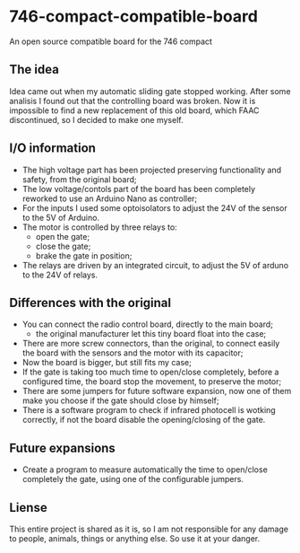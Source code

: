 # 746-compact-compatible-board
 An open source compatible board for the 746 compact

## The idea
 Idea came out when my automatic sliding gate stopped working.
 After some analisis I found out that the controlling board was broken.
 Now it is impossible to find a new replacement of this old board, which FAAC discontinued, so I decided to make one myself.
 
## I/O information
 - The high voltage part has been projected preserving functionality and safety, from the original board;
 - The low voltage/contols part of the board has been completely reworked to use an Arduino Nano as controller;
 - For the inputs I used some optoisolators to adjust the 24V of the sensor to the 5V of Arduino.
 - The motor is controlled by three relays to:
   - open the gate;
   - close the gate;
   - brake the gate in position;
 - The relays are driven by an integrated circuit, to adjust the 5V of arduno to the 24V of relays.
 
## Differences with the original
 - You can connect the radio control board, directly to the main board;
   - the original manufacturer let this tiny board float into the case;
 - There are more screw connectors, than the original, to connect easily the board with the sensors and the motor with its capacitor;
 - Now the board is bigger, but still fits my case;
 - If the gate is taking too much time to open/close completely, before a configured time, the board stop the movement, to preserve the motor;
 - There are some jumpers for future software expansion, now one of them make you choose if the gate should close by himself;
 - There is a software program to check if infrared photocell is wotking correctly, if not the board disable the opening/closing of the gate.
 
## Future expansions
 - Create a program to measure automatically the time to open/close completely the gate, using one of the configurable jumpers.

## Liense
 This entire project is shared as it is, so I am not responsible for any damage to people, animals, things or anything else.
 So use it at your danger.
